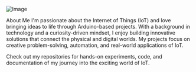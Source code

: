![Image](https://github.com/user-attachments/assets/1cd89c19-b440-4c41-98db-dff524f66b25)

About Me
I'm passionate about the Internet of Things (IoT) and love bringing ideas to life through Arduino-based projects. With a background in technology and a curiosity-driven mindset, I enjoy building innovative solutions that connect the physical and digital worlds. My projects focus on creative problem-solving, automation, and real-world applications of IoT.

Check out my repositories for hands-on experiments, code, and documentation of my journey into the exciting world of IoT.